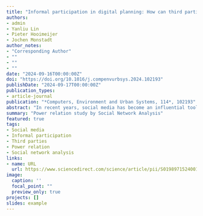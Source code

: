 ```yaml
---
title: "Informal participation in digital planning: How can third parties use social media to shift power relations in planning?"
authors:
- admin
- Yanliu Lin
- Pieter Hooimeijer
- Jochen Monstadt
author_notes:
- "Corresponding Author"
- ""
- ""
- ""
date: "2024-09-16T00:00:00Z"
doi: "https://doi.org/10.1016/j.compenvurbsys.2024.102193"
publishDate: "2024-09-17T00:00:00Z"
publication_types: 
- article-journal
publication: "*Computers, Environment and Urban Systems, 114*, 102193"
abstract: "In recent years, social media has become an influential tool for engaging various participants and facilitating inclusivity in digital planning. While many studies highlight local governments' use of social media for formal participation, limited research assesses its impact on power dynamics in informal participation. This study aims to fill the gap by identifying key features of social media that facilitate informal participation and applying Castells' four forms of network power to understand power dynamics among civil society, journalism, citizens, and governments in planning processes. It also develops a novel mixed-methods approach that combines social media scraping, social network analysis (SNA), semi-structured interviews, and field observation. This approach is applied to investigate the Enning Road regeneration project in Guangzhou as a case study. Analyzing data from China's Weibo, the study reveals network disputes across three dimensions: graph, community, and network statistics. Hyperlink-Induced Topic Search (HITS) and community detection results suggest that civil society and journalism have substantial networked power as they strategically utilize social media to promote collaboration, mobilize citizens, and foster communities. They also excise network-making power by switching online and offline networks, thereby transmitting online debate to a wide range of audiences and compelling local governments to shift planning priorities from demolitions to preservation."
summary: "Power relation study by Social Network Analysis"
featured: true
tags:
- Social media
- Informal participation
- Third parties
- Power relation
- Social network analysis
links:
- name: URL
  url: https://www.sciencedirect.com/science/article/pii/S0198971524001224
image:
  caption: ''
  focal_point: ""
  preview_only: true
projects: []
slides: example
---
```

